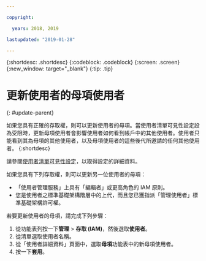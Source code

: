 ```yaml
---

copyright:

  years: 2018, 2019

lastupdated: "2019-01-28"

---
```


{:shortdesc: .shortdesc}
{:codeblock: .codeblock}
{:screen: .screen}
{:new_window: target="_blank"}
{:tip: .tip}

# 更新使用者的母項使用者
{: #update-parent}

如果您具有正確的存取權，則可以更新使用者的母項。當使用者清單可見性設定設為受限時，更新母項使用者會影響使用者如何看到帳戶中的其他使用者。使用者只能看到其為母項的其他使用者，以及母項使用者的這些後代所邀請的任何其他使用者。
{:shortdesc}

請參閱[使用者清單可見性設定](/docs/iam?topic=iam-userlistview#userlistview)，以取得設定的詳細資料。 

如果您具有下列存取權，則可以更新另一位使用者的母項：

* 「使用者管理服務」上具有「編輯者」或更高角色的 IAM 原則。
* 您是使用者之標準基礎架構階層中的上代，而且您已獲指派「管理使用者」標準基礎架構許可權。


若要更新使用者的母項，請完成下列步驟：

1. 從功能表列按一下**管理** &gt; **存取 (IAM)**，然後選取**使用者**。  
2. 從清單選取使用者名稱。
3. 從「使用者詳細資料」頁面中，選取**母項**功能表中的新母項使用者。
4. 按一下**套用**。
